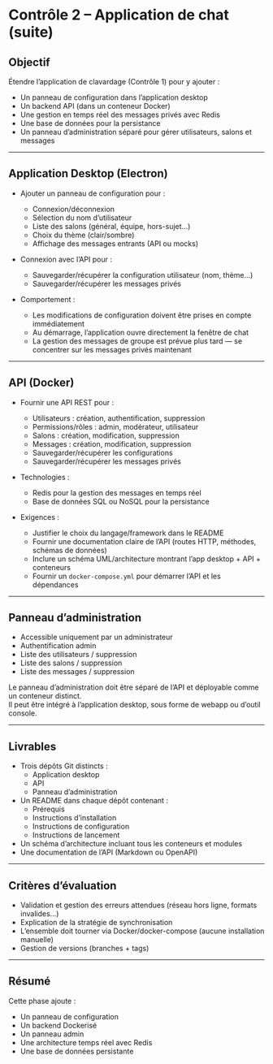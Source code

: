 # Contrôle 2 – Application de chat (suite)

## Objectif
Étendre l’application de clavardage (Contrôle 1) pour y ajouter :
- Un panneau de configuration dans l’application desktop
- Un backend API (dans un conteneur Docker)
- Une gestion en temps réel des messages privés avec Redis
- Une base de données pour la persistance
- Un panneau d’administration séparé pour gérer utilisateurs, salons et messages

---

## Application Desktop (Electron)
- Ajouter un panneau de configuration pour :
  - Connexion/déconnexion
  - Sélection du nom d’utilisateur
  - Liste des salons (général, équipe, hors-sujet…)
  - Choix du thème (clair/sombre)
  - Affichage des messages entrants (API ou mocks)

- Connexion avec l’API pour :
  - Sauvegarder/récupérer la configuration utilisateur (nom, thème…)
  - Sauvegarder/récupérer les messages privés

- Comportement :
  - Les modifications de configuration doivent être prises en compte immédiatement
  - Au démarrage, l’application ouvre directement la fenêtre de chat
  - La gestion des messages de groupe est prévue plus tard — se concentrer sur les messages privés maintenant

---

## API (Docker)
- Fournir une API REST pour :
  - Utilisateurs : création, authentification, suppression
  - Permissions/rôles : admin, modérateur, utilisateur
  - Salons : création, modification, suppression
  - Messages : création, modification, suppression
  - Sauvegarder/récupérer les configurations
  - Sauvegarder/récupérer les messages privés

- Technologies :
  - Redis pour la gestion des messages en temps réel
  - Base de données SQL ou NoSQL pour la persistance

- Exigences :
  - Justifier le choix du langage/framework dans le README
  - Fournir une documentation claire de l’API (routes HTTP, méthodes, schémas de données)
  - Inclure un schéma UML/architecture montrant l’app desktop + API + conteneurs
  - Fournir un `docker-compose.yml` pour démarrer l’API et les dépendances

---

## Panneau d’administration
- Accessible uniquement par un administrateur
- Authentification admin
- Liste des utilisateurs / suppression
- Liste des salons / suppression
- Liste des messages / suppression

Le panneau d’administration doit être séparé de l’API et déployable comme un conteneur distinct.  
Il peut être intégré à l’application desktop, sous forme de webapp ou d’outil console.

---

## Livrables
- Trois dépôts Git distincts :
  - Application desktop
  - API
  - Panneau d’administration
- Un README dans chaque dépôt contenant :
  - Prérequis
  - Instructions d’installation
  - Instructions de configuration
  - Instructions de lancement
- Un schéma d’architecture incluant tous les conteneurs et modules
- Une documentation de l’API (Markdown ou OpenAPI)

---

## Critères d’évaluation
- Validation et gestion des erreurs attendues (réseau hors ligne, formats invalides…)
- Explication de la stratégie de synchronisation
- L’ensemble doit tourner via Docker/docker-compose (aucune installation manuelle)
- Gestion de versions (branches + tags)

---

## Résumé
Cette phase ajoute :
- Un panneau de configuration
- Un backend Dockerisé
- Un panneau admin
- Une architecture temps réel avec Redis
- Une base de données persistante
